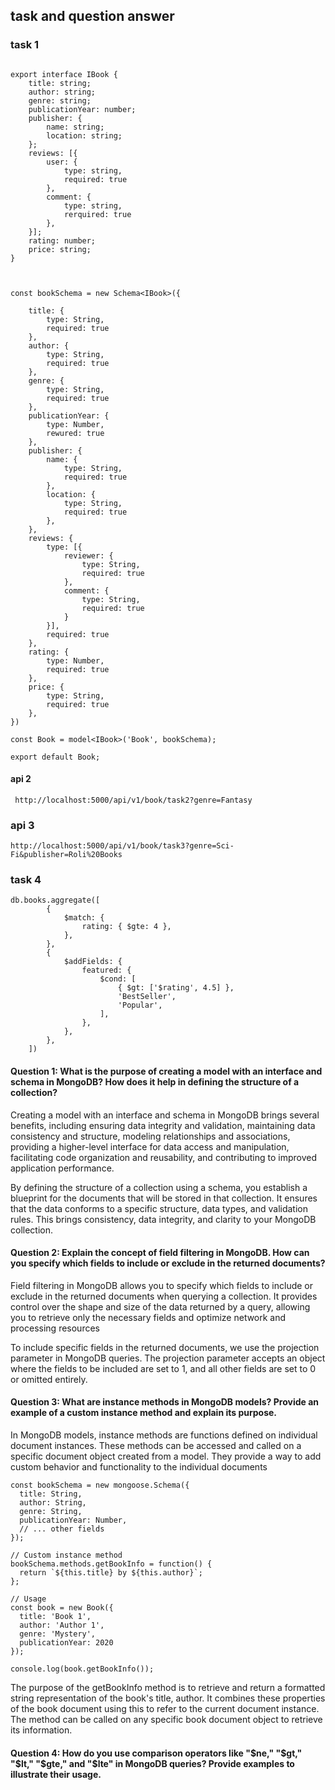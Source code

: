 ## task and question answer


### task 1 
```

export interface IBook {
    title: string;
    author: string;
    genre: string;
    publicationYear: number;
    publisher: {
        name: string;
        location: string;
    };
    reviews: [{
        user: {
            type: string,
            required: true
        },
        comment: {
            type: string,
            rerquired: true
        },
    }];
    rating: number;
    price: string;
}



const bookSchema = new Schema<IBook>({
   
    title: {
        type: String,
        required: true
    },
    author: {
        type: String,
        required: true
    },
    genre: {
        type: String,
        required: true
    },
    publicationYear: {
        type: Number,
        rewured: true
    },
    publisher: {
        name: {
            type: String,
            required: true
        },
        location: {
            type: String,
            required: true
        },
    },
    reviews: {
        type: [{
            reviewer: {
                type: String,
                required: true
            },
            comment: {
                type: String,
                required: true
            }
        }],
        required: true
    },
    rating: {
        type: Number,
        required: true
    },
    price: {
        type: String,
        required: true
    },
})

const Book = model<IBook>('Book', bookSchema);

export default Book;

```



#### api 2 

```
 http://localhost:5000/api/v1/book/task2?genre=Fantasy
```


### api 3
```
http://localhost:5000/api/v1/book/task3?genre=Sci-Fi&publisher=Roli%20Books
```


### task 4

```
db.books.aggregate([
        {
            $match: {
                rating: { $gte: 4 },
            },
        },
        {
            $addFields: {
                featured: {
                    $cond: [
                        { $gt: ['$rating', 4.5] },
                        'BestSeller',
                        'Popular',
                    ],
                },
            },
        },
    ])
```



#### Question 1: What is the purpose of creating a model with an interface and schema in MongoDB? How does it help in defining the structure of a collection? 



Creating a model with an interface and schema in MongoDB brings several benefits, including ensuring data integrity and validation, maintaining data consistency and structure, modeling relationships and associations, providing a higher-level interface for data access and manipulation, facilitating code organization and reusability, and contributing to improved application performance.

By defining the structure of a collection using a schema, you establish a blueprint for the documents that will be stored in that collection. It ensures that the data conforms to a specific structure, data types, and validation rules. This brings consistency, data integrity, and clarity to your MongoDB collection.


#### Question 2: Explain the concept of field filtering in MongoDB. How can you specify which fields to include or exclude in the returned documents?


Field filtering in MongoDB allows you to specify which fields to include or exclude in the returned documents when querying a collection. It provides control over the shape and size of the data returned by a query, allowing you to retrieve only the necessary fields and optimize network and processing resources

To include specific fields in the returned documents, we use the projection parameter in MongoDB queries. The projection parameter accepts an object where the fields to be included are set to 1, and all other fields are set to 0 or omitted entirely.


#### Question 3: What are instance methods in MongoDB models? Provide an example of a custom instance method and explain its purpose.

In MongoDB models, instance methods are functions defined on individual document instances. These methods can be accessed and called on a specific document object created from a model. They provide a way to add custom behavior and functionality to the individual documents
```
const bookSchema = new mongoose.Schema({
  title: String,
  author: String,
  genre: String,
  publicationYear: Number,
  // ... other fields
});

// Custom instance method
bookSchema.methods.getBookInfo = function() {
  return `${this.title} by ${this.author}`;
};

// Usage
const book = new Book({
  title: 'Book 1',
  author: 'Author 1',
  genre: 'Mystery',
  publicationYear: 2020
});

console.log(book.getBookInfo());
```
The purpose of the getBookInfo method is to retrieve and return a formatted string representation of the book's title, author. It combines these properties of the book document using this to refer to the current document instance. The method can be called on any specific book document object to retrieve its information.


#### Question 4: How do you use comparison operators like "$ne," "$gt," "$lt," "$gte," and "$lte" in MongoDB queries? Provide examples to illustrate their usage.
